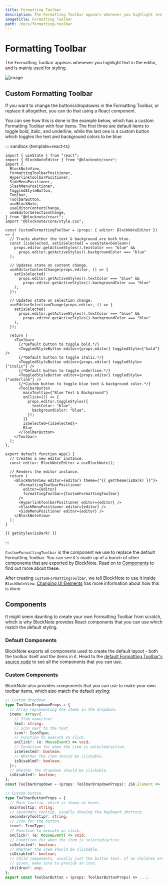 ```yaml
---
title: Formatting Toolbar
description: The Formatting Toolbar appears whenever you highlight text in the editor, and is mainly used for styling.
imageTitle: Formatting Toolbar
path: /docs/formatting-toolbar
---
```


<script setup>
import { useData } from 'vitepress';
import { getTheme, getStyles } from "./demoUtils";

const { isDark } = useData();
</script>

# Formatting Toolbar

The Formatting Toolbar appears whenever you highlight text in the editor, and is mainly used for styling.

<img style="max-width:600px" :src="isDark ? '/img/screenshots/formatting_toolbar_dark.png' : '/img/screenshots/formatting_toolbar.png'" alt="image">

## Custom Formatting Toolbar

If you want to change the buttons/dropdowns in the Formatting Toolbar, or replace it altogether, you can do that using a React component.

You can see how this is done in the example below, which has a custom Formatting Toolbar with four items. The first three are default items to toggle bold, italic, and underline, while the last one is a custom button which toggles the text and background colors to be blue.

::: sandbox {template=react-ts}

```typescript-vue /App.tsx
import { useState } from "react";
import { BlockNoteEditor } from "@blocknote/core";
import {
  BlockNoteView,
  FormattingToolbarPositioner,
  HyperlinkToolbarPositioner,
  SideMenuPositioner,
  SlashMenuPositioner,
  ToggledStyleButton,
  Toolbar,
  ToolbarButton,
  useBlockNote,
  useEditorContentChange,
  useEditorSelectionChange,
} from "@blocknote/react";
import "@blocknote/core/style.css";

const CustomFormattingToolbar = (props: { editor: BlockNoteEditor }) => {
  // Tracks whether the text & background are both blue.
  const [isSelected, setIsSelected] = useState<boolean>(
    props.editor.getActiveStyles().textColor === "blue" &&
      props.editor.getActiveStyles().backgroundColor === "blue"
  );

  // Updates state on content change.
  useEditorContentChange(props.editor, () => {
    setIsSelected(
      props.editor.getActiveStyles().textColor === "blue" &&
        props.editor.getActiveStyles().backgroundColor === "blue"
    );
  });

  // Updates state on selection change.
  useEditorSelectionChange(props.editor, () => {
    setIsSelected(
      props.editor.getActiveStyles().textColor === "blue" &&
        props.editor.getActiveStyles().backgroundColor === "blue"
    );
  });

  return (
    <Toolbar>
      {/*Default button to toggle bold.*/}
      <ToggledStyleButton editor={props.editor} toggledStyle={"bold"} />
      {/*Default button to toggle italic.*/}
      <ToggledStyleButton editor={props.editor} toggledStyle={"italic"} />
      {/*Default button to toggle underline.*/}
      <ToggledStyleButton editor={props.editor} toggledStyle={"underline"} />
      {/*Custom button to toggle blue text & background color.*/}
      <ToolbarButton
        mainTooltip={"Blue Text & Background"}
        onClick={() => {
          props.editor.toggleStyles({
            textColor: "blue",
            backgroundColor: "blue",
          });
        }}
        isSelected={isSelected}>
        Blue
      </ToolbarButton>
    </Toolbar>
  );
};

export default function App() {
  // Creates a new editor instance.
  const editor: BlockNoteEditor = useBlockNote();

  // Renders the editor instance.
  return (
    <BlockNoteView editor={editor} theme={"{{ getTheme(isDark) }}"}>
      <FormattingToolbarPositioner
        editor={editor}
        formattingToolbar={CustomFormattingToolbar}
      />
      <HyperlinkToolbarPositioner editor={editor} />
      <SlashMenuPositioner editor={editor} />
      <SideMenuPositioner editor={editor} />
    </BlockNoteView>
  );
}
```

```css-vue /styles.css [hidden]
{{ getStyles(isDark) }}
```

:::

`CustomFormattingToolbar` is the component we use to replace the default Formatting Toolbar. You can see it's made up of a bunch of other components that are exported by BlockNote. Read on to [Components](/docs/formatting-toolbar#components) to find out more about these.

After creating `CustomFormattingToolbar`, we tell BlockNote to use it inside `BlockNoteView`. [Changing UI Elements](/docs/ui-elements) has more information about how this is done.

## Components

It might seem daunting to create your own Formatting Toolbar from scratch, which is why BlockNote provides React components that you can use which match the default styling.

### Default Components

BlockNote exports all components used to create the default layout - both the toolbar itself and the items in it. Head to the [default Formatting Toolbar's source code](https://github.com/TypeCellOS/BlockNote/blob/main/packages/react/src/FormattingToolbar/components/DefaultFormattingToolbar.tsx) to see all the components that you can use.

### Custom Components

BlockNote also provides components that you can use to make your own toolbar items, which also match the default styling:

```typescript
// Custom dropdown.
type ToolbarDropdownProps = {
  // Array representing the items in the dropdown.
  items: Array<{
    // Item name/text.
    text: string;
    // Icon next to the text.
    icon?: IconType;
    // Function to execute on click.
    onClick?: (e: MouseEvent) => void;
    // Condition for when the item is selected/active.
    isSelected?: boolean;
    // Whether the item should be clickable.
    isDisabled?: boolean;
  }>;
  // Whether the dropdown should be clickable.
  isDisabled?: boolean;
};
const ToolbarDropdown = (props: ToolbarDropdownProps): JSX.Element => ...;

// Custom button.
type ToolbarButtonProps = {
  // Main tooltip, which is shown on hover.
  mainTooltip: string;
  // Secondary tooltip, usually showing the keyboard shortcut.
  secondaryTooltip?: string;
  // Icon for the button.
  icon?: IconType;
  // Function to execute on click.
  onClick?: (e: MouseEvent) => void;
  // Condition for when the item is selected/active.
  isSelected?: boolean;
  // Whether the item should be clickable.
  isDisabled?: boolean;
  // Child components, usually just the button text. If no children are 
  // given, make sure to provide an icon.
  children?: any;
};
export const ToolbarButton = (props: ToolbarButtonProps) => ...;
```
